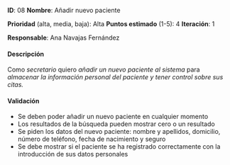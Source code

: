 **ID**: 08
**Nombre**: Añadir nuevo paciente

**Prioridad** (alta, media, baja): Alta
**Puntos estimado** (1-5): 4
**Iteración**: 1

**Responsable**: Ana Navajas Fernández

#### Descripción

Como *secretario* quiero *añadir un nuevo paciente al sistema* para *almacenar la información personal del paciente y tener control sobre sus citas.*

#### Validación

* Se deben poder añadir un nuevo paciente en cualquier momento
* Los resultados de la búsqueda pueden mostrar cero o un resultado
* Se piden los datos del nuevo paciente: nombre y apellidos, domicilio, número de teléfono, fecha de nacimiento y seguro
* Se debe mostrar si el paciente se ha registrado correctamente con la introducción de sus datos personales
